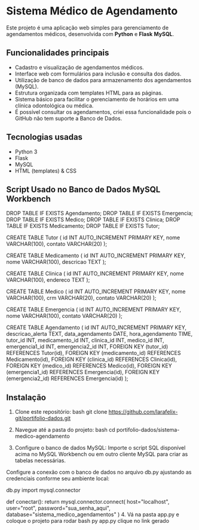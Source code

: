 # Sistema Médico de Agendamento

Este projeto é uma aplicação web simples para gerenciamento de agendamentos médicos, desenvolvida com **Python** e **Flask** **MySQL**.

## Funcionalidades principais

- Cadastro e visualização de agendamentos médicos.
- Interface web com formulários para inclusão e consulta dos dados.
- Utilização de banco de dados para armazenamento dos agendamentos (MySQL).
- Estrutura organizada com templates HTML para as páginas.
- Sistema básico para facilitar o gerenciamento de horários em uma clínica odontológica ou médica.
- É possível consultar os agendamentos, criei essa funcionalidade pois o GitHub não tem suporte a Banco de Dados.

## Tecnologias usadas

- Python 3
- Flask
- MySQL
- HTML (templates) & CSS

## Script Usado no Banco de Dados MySQL Workbench

DROP TABLE IF EXISTS Agendamento;
DROP TABLE IF EXISTS Emergencia;
DROP TABLE IF EXISTS Medico;
DROP TABLE IF EXISTS Clinica;
DROP TABLE IF EXISTS Medicamento;
DROP TABLE IF EXISTS Tutor;

CREATE TABLE Tutor (
    id INT AUTO_INCREMENT PRIMARY KEY,
    nome VARCHAR(100),
    contato VARCHAR(20)
);

CREATE TABLE Medicamento (
    id INT AUTO_INCREMENT PRIMARY KEY,
    nome VARCHAR(100),
    descricao TEXT
);

CREATE TABLE Clinica (
    id INT AUTO_INCREMENT PRIMARY KEY,
    nome VARCHAR(100),
    endereco TEXT
);

CREATE TABLE Medico (
    id INT AUTO_INCREMENT PRIMARY KEY,
    nome VARCHAR(100),
    crm VARCHAR(20),
    contato VARCHAR(20)
);

CREATE TABLE Emergencia (
    id INT AUTO_INCREMENT PRIMARY KEY,
    nome VARCHAR(100),
    contato VARCHAR(20)
);

CREATE TABLE Agendamento (
    id INT AUTO_INCREMENT PRIMARY KEY,
    descricao_alerta TEXT,
    data_agendamento DATE,
    hora_agendamento TIME,
    tutor_id INT,
    medicamento_id INT,
    clinica_id INT,
    medico_id INT,
    emergencia1_id INT,
    emergencia2_id INT,
    FOREIGN KEY (tutor_id) REFERENCES Tutor(id),
    FOREIGN KEY (medicamento_id) REFERENCES Medicamento(id),
    FOREIGN KEY (clinica_id) REFERENCES Clinica(id),
    FOREIGN KEY (medico_id) REFERENCES Medico(id),
    FOREIGN KEY (emergencia1_id) REFERENCES Emergencia(id),
    FOREIGN KEY (emergencia2_id) REFERENCES Emergencia(id)
);

## Instalação
1. Clone este repositório:
bash
git clone https://github.com/larafelix-git/portifolio-dados.git

2. Navegue até a pasta do projeto:
bash
cd portifolio-dados/sistema-medico-agendamento

3. Configure o banco de dados MySQL:
Importe o script SQL disponível acima no MySQL Workbench ou em outro cliente MySQL para criar as tabelas necessárias.

Configure a conexão com o banco de dados no arquivo db.py ajustando as credenciais conforme seu ambiente local:

db.py
import mysql.connector

def conectar():
    return mysql.connector.connect(
        host="localhost",
        user="root",
        password="sua_senha_aqui",
        database="sistema_medico_agendamentos"
    )
4. Vá na pasta app.py e coloque o projeto para rodar
bash
py app.py
clique no link gerado 


